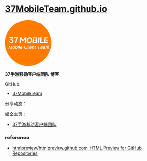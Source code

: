 # [37MobileTeam.github.io](https://37MobileTeam.github.io)

<img src="/images/37MobileTeam.png" width="150" style="height:auto; border-radius:50%" alt="37手游移动客户端团队"/>

**37手游移动客户端团队 博客**

GitHub:
- [37MobileTeam](https://github.com/37MobileTeam)


分享动态：

掘金主页：
- [37手游移动客户端团队](https://juejin.cn/user/1002387318511214)


### reference
- [htmlpreview/htmlpreview.github.com: HTML Preview for GitHub Repositories](https://github.com/htmlpreview/htmlpreview.github.com)
